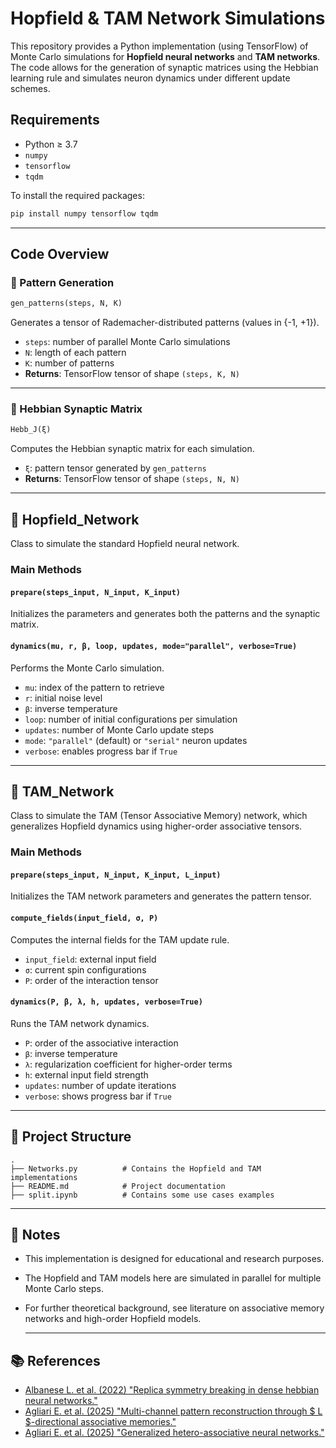 # Hopfield & TAM Network Simulations

This repository provides a Python implementation (using TensorFlow) of Monte Carlo simulations for **Hopfield neural networks** and **TAM networks**. The code allows for the generation of synaptic matrices using the Hebbian learning rule and simulates neuron dynamics under different update schemes.

## Requirements

- Python ≥ 3.7
- `numpy`
- `tensorflow`
- `tqdm`

To install the required packages:

```bash
pip install numpy tensorflow tqdm
```

---

## Code Overview

### 📌 Pattern Generation

```python
gen_patterns(steps, N, K)
```

Generates a tensor of Rademacher-distributed patterns (values in {-1, +1}).

- `steps`: number of parallel Monte Carlo simulations
- `N`: length of each pattern
- `K`: number of patterns
- **Returns**: TensorFlow tensor of shape `(steps, K, N)`

---

### 📌 Hebbian Synaptic Matrix

```python
Hebb_J(ξ)
```

Computes the Hebbian synaptic matrix for each simulation.

- `ξ`: pattern tensor generated by `gen_patterns`
- **Returns**: TensorFlow tensor of shape `(steps, N, N)`

---

## 🧠 Hopfield_Network

Class to simulate the standard Hopfield neural network.

### Main Methods

#### `prepare(steps_input, N_input, K_input)`
Initializes the parameters and generates both the patterns and the synaptic matrix.

#### `dynamics(mu, r, β, loop, updates, mode="parallel", verbose=True)`
Performs the Monte Carlo simulation.

- `mu`: index of the pattern to retrieve
- `r`: initial noise level
- `β`: inverse temperature
- `loop`: number of initial configurations per simulation
- `updates`: number of Monte Carlo update steps
- `mode`: `"parallel"` (default) or `"serial"` neuron updates
- `verbose`: enables progress bar if `True`

---

## 🧠 TAM_Network

Class to simulate the TAM (Tensor Associative Memory) network, which generalizes Hopfield dynamics using higher-order associative tensors.

### Main Methods

#### `prepare(steps_input, N_input, K_input, L_input)`
Initializes the TAM network parameters and generates the pattern tensor.

#### `compute_fields(input_field, σ, P)`
Computes the internal fields for the TAM update rule.

- `input_field`: external input field
- `σ`: current spin configurations
- `P`: order of the interaction tensor

#### `dynamics(P, β, λ, h, updates, verbose=True)`
Runs the TAM network dynamics.

- `P`: order of the associative interaction
- `β`: inverse temperature
- `λ`: regularization coefficient for higher-order terms
- `h`: external input field strength
- `updates`: number of update iterations
- `verbose`: shows progress bar if `True`

---

## 📂 Project Structure

```
.
├── Networks.py          # Contains the Hopfield and TAM implementations
├── README.md            # Project documentation
├── split.ipynb          # Contains some use cases examples
```

---

## 🔬 Notes

- This implementation is designed for educational and research purposes.
- The Hopfield and TAM models here are simulated in parallel for multiple Monte Carlo steps.
- For further theoretical background, see literature on associative memory networks and high-order Hopfield models.

  ---

## 📚 References

- [Albanese L. et al. (2022) "Replica symmetry breaking in dense hebbian neural networks."](https://doi.org/10.1007/s10955-022-02966-8)
- [Agliari E. et al. (2025) "Multi-channel pattern reconstruction through $ L $-directional associative memories."](https://doi.org/10.48550/arXiv.2503.06274)
- [Agliari E. et al. (2025) "Generalized hetero-associative neural networks."](https://doi.org/10.1088/1742-5468/ada918)
